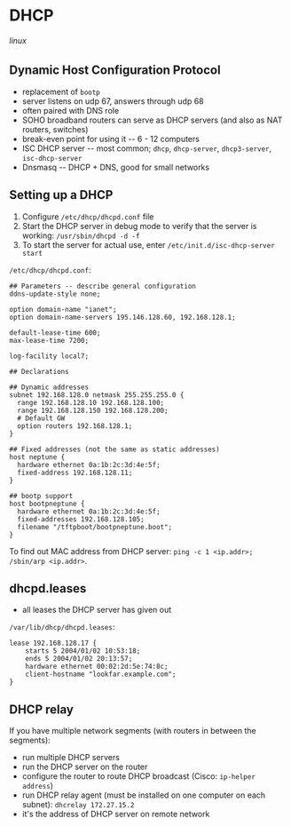 # DHCP
###### linux

## Dynamic Host Configuration Protocol

* replacement of `bootp`
* server listens on udp 67, answers through udp 68
* often paired with DNS role
* SOHO broadband routers can serve as DHCP servers (and also as NAT routers, switches)
* break-even point for using it -- 6 - 12 computers
* ISC DHCP server -- most common; `dhcp`, `dhcp-server`, `dhcp3-server`, `isc-dhcp-server`
* Dnsmasq -- DHCP + DNS, good for small networks


## Setting up a DHCP

1. Configure `/etc/dhcp/dhcpd.conf` file
1. Start the DHCP server in debug mode to verify that the server is working: `/usr/sbin/dhcpd -d -f`
1. To start the server for actual use, enter `/etc/init.d/isc-dhcp-server start`

`/etc/dhcp/dhcpd.conf`:

    ## Parameters -- describe general configuration
    ddns-update-style none;

    option domain-name "ianet";
    option domain-name-servers 195.146.128.60, 192.168.128.1;

    default-lease-time 600;
    max-lease-time 7200;

    log-facility local7;

    ## Declarations

    ## Dynamic addresses
    subnet 192.168.128.0 netmask 255.255.255.0 {
      range 192.168.128.10 192.168.128.100;
      range 192.168.128.150 192.168.128.200;
      # Default GW
      option routers 192.168.128.1;
    }

    ## Fixed addresses (not the same as static addresses)
    host neptune {
      hardware ethernet 0a:1b:2c:3d:4e:5f;
      fixed-address 192.168.128.11;
    }

    ## bootp support
    host bootpneptune {
      hardware ethernet 0a:1b:2c:3d:4e:5f;
      fixed-addresses 192.168.128.105;
      filename "/tftpboot/bootpneptune.boot";
    }

To find out MAC address from DHCP server: `ping -c 1 <ip.addr>; /sbin/arp <ip.addr>`.

## dhcpd.leases

* all leases the DHCP server has given out

`/var/lib/dhcp/dhcpd.leases`:

    lease 192.168.128.17 {
        starts 5 2004/01/02 10:53:18;
        ends 5 2004/01/02 20:13:57;
        hardware ethernet 00:02:2d:5e:74:8c;
        client-hostname "lookfar.example.com";
    }

## DHCP relay

If you have multiple network segments (with routers in between the segments):

* run multiple DHCP servers
* run the DHCP server on the router
* configure the router to route DHCP broadcast (Cisco: `ip-helper address`)
* run DHCP relay agent (must be installed on one computer on each subnet): `dhcrelay 172.27.15.2`
 * it's the address of DHCP server on remote network
